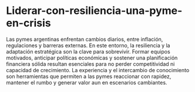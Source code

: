 # Liderar-con-resiliencia-una-pyme-en-crisis
Las pymes argentinas enfrentan cambios diarios, entre inflación, regulaciones y barreras externas. En este entorno, la resiliencia y la adaptación estratégica son la clave para sobrevivir.
Formar equipos motivados, anticipar políticas económicas y sostener una planificación financiera sólida resultan esenciales para no perder competitividad ni capacidad de crecimiento.
La experiencia y el intercambio de conocimiento son herramientas que permiten a las pymes reaccionar con rapidez, mantener el rumbo y generar valor aun en escenarios cambiantes.
